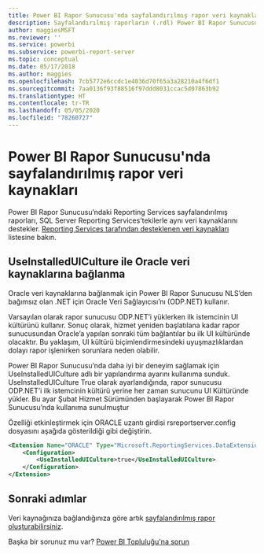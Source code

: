 ```yaml
---
title: Power BI Rapor Sunucusu'nda sayfalandırılmış rapor veri kaynakları
description: Sayfalandırılmış raporların (.rdl) Power BI Rapor Sunucusu’nda bağlanabileceği veri kaynakları hakkında bilgi edinin.
author: maggiesMSFT
ms.reviewer: ''
ms.service: powerbi
ms.subservice: powerbi-report-server
ms.topic: conceptual
ms.date: 05/17/2018
ms.author: maggies
ms.openlocfilehash: 7cb5772e6ccdc1e4036d70f65a3a28210a4f6df1
ms.sourcegitcommit: 7aa0136f93f88516f97ddd8031ccac5d07863b92
ms.translationtype: HT
ms.contentlocale: tr-TR
ms.lasthandoff: 05/05/2020
ms.locfileid: "78260727"
---
```

# <a name="paginated-report-data-sources--in-power-bi-report-server"></a>Power BI Rapor Sunucusu'nda sayfalandırılmış rapor veri kaynakları
Power BI Rapor Sunucusu’ndaki Reporting Services sayfalandırılmış raporları, SQL Server Reporting Services’tekilerle aynı veri kaynaklarını destekler. [Reporting Services tarafından desteklenen veri kaynakları](https://docs.microsoft.com/sql/reporting-services/report-data/data-sources-supported-by-reporting-services-ssrs) listesine bakın.

## <a name="connect-to-oracle-data-sources-with-useinstalleduiculture"></a>UseInstalledUICulture ile Oracle veri kaynaklarına bağlanma

Oracle veri kaynaklarına bağlanmak için Power BI Rapor Sunucusu NLS’den bağımsız olan .NET için Oracle Veri Sağlayıcısı’nı (ODP.NET) kullanır.

Varsayılan olarak rapor sunucusu ODP.NET’i yüklerken ilk istemcinin UI kültürünü kullanır.  Sonuç olarak, hizmet yeniden başlatılana kadar rapor sunucusundan Oracle’a yapılan sonraki tüm bağlantılar bu ilk UI kültüründe olacaktır.  Bu yaklaşım, UI kültürü biçimlendirmesindeki uyuşmazlıklardan dolayı rapor işlenirken sorunlara neden olabilir.

Power BI Rapor Sunucusu’nda daha iyi bir deneyim sağlamak için UseInstalledUICulture adlı bir yapılandırma ayarını kullanıma sunduk. UseInstalledUICulture True olarak ayarlandığında, rapor sunucusu ODP.NET’i ilk istemcinin kültürü yerine her zaman sunucunu UI Kültüründe yükler.
Bu ayar Şubat Hizmet Sürümünden başlayarak Power BI Rapor Sunucusu’nda kullanıma sunulmuştur

Özelliği etkinleştirmek için ORACLE uzantı girdisi rsreportserver.config dosyasını aşağıda gösterildiği gibi değiştirin.
```xml
<Extension Name="ORACLE" Type="Microsoft.ReportingServices.DataExtensions.OracleClientConnectionWrapper,Microsoft.ReportingServices.DataExtensions">
    <Configuration>
        <UseInstalledUICulture>true</UseInstalledUICulture>
    </Configuration>
</Extension>
```

## <a name="next-steps"></a>Sonraki adımlar
Veri kaynağınıza bağlandığınıza göre artık [sayfalandırılmış rapor oluşturabilirsiniz](quickstart-create-paginated-report.md).  


Başka bir sorunuz mu var? [Power BI Topluluğu'na sorun](https://community.powerbi.com/)
